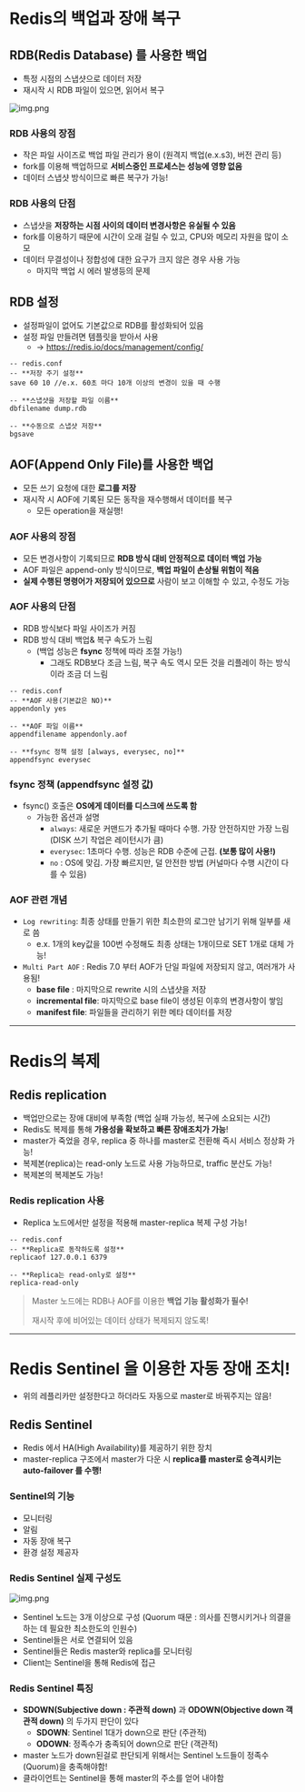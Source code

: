 # Redis의 백업과 장애 복구 

## RDB(Redis Database) 를 사용한 백업

- 특정 시점의 스냅샷으로 데이터 저장 
- 재시작 시 RDB 파일이 있으면, 읽어서 복구 

![img.png](IMAGE/redis-sentinel.png)

### RDB 사용의 장점
- 작은 파일 사이즈로 백업 파일 관리가 용이 (원격지 백업(e.x.s3), 버전 관리 등)
- fork를 이용해 백업하므로 **서비스중인 프로세스는 성능에 영향 없음**
- 데이터 스냅샷 방식이므로 빠른 복구가 가능!

### RDB 사용의 단점 
- 스냅샷을 **저장하는 시점 사이의 데이터 변경사항은 유실될 수 있음**
- fork를 이용하기 때문에 시간이 오래 걸릴 수 있고, CPU와 메모리 자원을 많이 소모
- 데이터 무결성이나 정합성에 대한 요구가 크지 않은 경우 사용 가능
  - 마지막 백업 시 에러 발생등의 문제

## RDB 설정 
- 설정파일이 없어도 기본값으로 RDB를 활성화되어 있음
- 설정 파일 만들려면 템플릿을 받아서 사용 
  - -> https://redis.io/docs/management/config/

```redis
-- redis.conf
-- **저장 주기 설정**
save 60 10 //e.x. 60초 마다 10개 이상의 변경이 있을 때 수행

-- **스냅샷을 저장할 파일 이름**
dbfilename dump.rdb

-- **수동으로 스냅샷 저장**
bgsave

```

## AOF(Append Only File)를 사용한 백업
- 모든 쓰기 요청에 대한 **로그를 저장**
- 재시작 시 AOF에 기록된 모든 동작을 재수행해서 데이터를 복구
    - 모든 operation을 재실행!

### AOF 사용의 장점
- 모든 변경사항이 기록되므로 **RDB 방식 대비 안정적으로 데이터 백업 가능**
- AOF 파일은 append-only 방식이므로, **백업 파일이 손상될 위험이 적음**
- **실제 수행된 명령어가 저장되어 있으므로** 사람이 보고 이해할 수 있고, 수정도 가능

### AOF 사용의 단점
- RDB 방식보다 파일 사이즈가 커짐
- RDB 방식 대비 백업& 복구 속도가 느림
  - (백업 성능은 **fsync** 정책에 따라 조절 가능!) 
    - 그래도 RDB보다 조금 느림, 복구 속도 역시 모든 것을 리플레이 하는 방식이라 조금 더 느림

```redis
-- redis.conf
-- **AOF 사용(기본값은 NO)**
appendonly yes

-- **AOF 파일 이름**
appendfilename appendonly.aof

-- **fsync 정책 설정 [always, everysec, no]**
appendfsync everysec
```
### fsync 정책 (appendfsync 설정 값)
- fsync() 호출은 **OS에게 데이터를 디스크에 쓰도록 함**
  - 가능한 옵션과 설명
    - `always`: 새로운 커맨드가 추가될 때마다 수행. 가장 안전하지만 가장 느림 (DISK 쓰기 작업은 레이턴시가 큼) 
    - `everysec`: 1초마다 수행. 성능은 RDB 수준에 근접. **(보통 많이 사용!)**
    - `no` : OS에 맞김. 가장 빠르지만, 덜 안전한 방법 (커널마다 수행 시간이 다를 수 있음)

### AOF 관련 개념
- `Log rewriting`: 최종 상태를 만들기 위한 최소한의 로그만 남기기 위해 일부를 새로 씀
  - e.x. 1개의 key값을 100번 수정해도 최종 상태는 1개이므로 SET 1개로 대체 가능!
- `Multi Part AOF` : Redis 7.0 부터 AOF가 단일 파일에 저장되지 않고, 여러개가 사용됨!
  - **base file** : 마지막으로 rewrite 시의 스냅샷을 저장
  - **incremental file**: 마지막으로 base file이 생성된 이후의 변경사항이 쌓임
  - **manifest file**: 파일들을 관리하기 위한 메타 데이터를 저장

---

# Redis의 복제

## Redis replication
- 백업만으로는 장애 대비에 부족함 (백업 실패 가능성, 복구에 소요되는 시간)
- Redis도 복제를 통해 **가용성을 확보하고 빠른 장애조치가 가능**!
- master가 죽었을 경우, replica 중 하나를 master로 전환해 즉시 서비스 정상화 가능!
- 복제본(replica)는 read-only 노드로 사용 가능하므로, traffic 분산도 가능!
- 복제본의 복제본도 가능!

### Redis replication 사용

- Replica 노드에서만 설정을 적용해 master-replica 복제 구성 가능!

```redis
-- redis.conf
-- **Replica로 동작하도록 설정**
replicaof 127.0.0.1 6379

-- **Replica는 read-only로 설정**
replica-read-only
```
> Master 노드에는 RDB나 AOF를 이용한 **백업 기능 활성화가 필수!**
>
> 재시작 후에 비어있는 데이터 상태가 복제되지 않도록!

---

# Redis Sentinel 을 이용한 자동 장애 조치!

- 위의 레플리카만 설정한다고 하더라도 자동으로 master로 바꿔주지는 않음!

## Redis Sentinel
- Redis 에서 HA(High Availability)를 제공하기 위한 장치
- master-replica 구조에서 master가 다운 시 **replica를 master로 승격시키는 auto-failover 를 수행!**

### Sentinel의 기능
- 모니터링
- 알림
- 자동 장애 복구
- 환경 설정 제공자

### Redis Sentinel 실제 구성도 
![img.png](IMAGE/redis-sentinel.png)

- Sentinel 노드는 3개 이상으로 구성 (Quorum 때문 : 의사를 진행시키거나 의결을 하는 데 필요한 최소한도의 인원수)
- Sentinel들은 서로 연결되어 있음
- Sentinel들은 Redis master와 replica를 모니터링
- Client는 Sentinel을 통해 Redis에 접근


### Redis Sentinel 특징 
- **SDOWN(Subjective down : 주관적 down)** 과 **ODOWN(Objective down 객관적 down)** 의 두가지 판단이 있다
  - **SDOWN**: Sentinel 1대가 down으로 판단 (주관적)
  - **ODOWN**: 정족수가 충족되어 down으로 판단 (객관적)
- master 노드가 down된걸로 판단되게 위해서는 Sentinel 노드들이 정족수(Quorum)을 충족해야함!
- 클라이언트는 Sentinel을 통해 master의 주소를 얻어 내야함 


